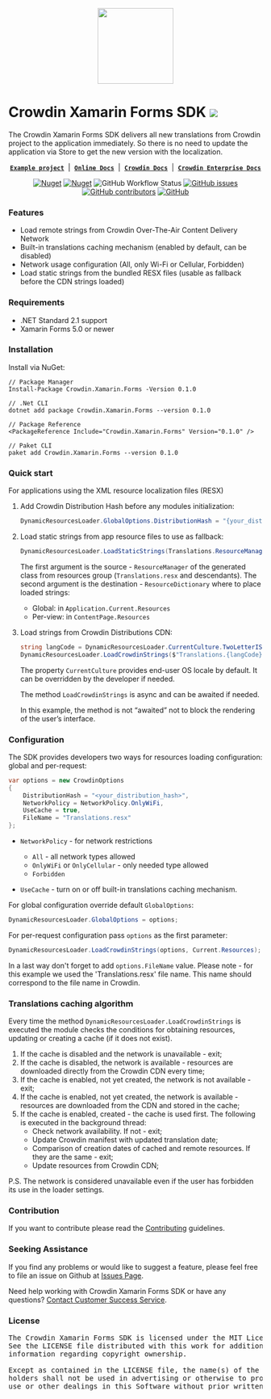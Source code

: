 <p align="center">
  <picture>
    <source media="(prefers-color-scheme: dark)" srcset="https://support.crowdin.com/assets/logos/symbol/png/crowdin-symbol-cWhite.png">
    <source media="(prefers-color-scheme: light)" srcset="https://support.crowdin.com/assets/logos/symbol/png/crowdin-symbol-cDark.png">
    <img width="150" height="150" width=""src="[https://support.crowdin.com/assets/logos/symbol/png/crowdin-symbol-cDark.png](https://crowdin.com)">
  </picture>
</p>

# Crowdin Xamarin Forms SDK [<img src="https://img.shields.io/badge/beta-yellow"/>](https://github.com/crowdin/xamarin-sdk)

The Crowdin Xamarin Forms SDK delivers all new translations from Crowdin project to the application immediately. So there is no need to update the application via Store to get the new version with the localization.

<div align="center">

[**`Example project`**](https://github.com/crowdin/xamarin-sdk/tree/main/examples/TestMobileApp) &nbsp;|&nbsp;
[**`Online Docs`**](https://crowdin.github.io/xamarin-sdk/api/Crowdin.Xamarin.Forms.html) &nbsp;|&nbsp;
[**`Crowdin Docs`**](https://support.crowdin.com/content-delivery)  &nbsp;|&nbsp;
[**`Crowdin Enterprise Docs`**](https://support.crowdin.com/enterprise/content-delivery/)

[![Nuget](https://img.shields.io/nuget/v/Crowdin.Xamarin.Forms?cacheSeconds=5000&logo=nuget)](https://www.nuget.org/packages/Crowdin.Xamarin.Forms/)
[![Nuget](https://img.shields.io/nuget/dt/Crowdin.Xamarin.Forms?cacheSeconds=800&logo=nuget)](https://www.nuget.org/packages/Crowdin.Xamarin.Forms/)
![GitHub Workflow Status](https://img.shields.io/github/actions/workflow/status/crowdin/xamarin-sdk/basic.yml?logo=github&branch=main)
[![GitHub issues](https://img.shields.io/github/issues/crowdin/xamarin-sdk?cacheSeconds=9000)](https://github.com/crowdin/xamarin-sdk/issues)
[![GitHub contributors](https://img.shields.io/github/contributors/crowdin/xamarin-sdk?cacheSeconds=9000)](https://github.com/crowdin/xamarin-sdk/graphs/contributors)
[![GitHub](https://img.shields.io/github/license/crowdin/xamarin-sdk?cacheSeconds=20000)](https://github.com/crowdin/xamarin-sdk/blob/master/LICENSE)

</div>

### Features

+ Load remote strings from Crowdin Over-The-Air Content Delivery Network
+ Built-in translations caching mechanism (enabled by default, can be disabled)
+ Network usage configuration (All, only Wi-Fi or Cellular, Forbidden)
+ Load static strings from the bundled RESX files (usable as fallback before the CDN strings loaded)


### Requirements

* .NET Standard 2.1 support
* Xamarin Forms 5.0 or newer

### Installation

Install via NuGet:

```
// Package Manager
Install-Package Crowdin.Xamarin.Forms -Version 0.1.0

// .Net CLI
dotnet add package Crowdin.Xamarin.Forms --version 0.1.0

// Package Reference
<PackageReference Include="Crowdin.Xamarin.Forms" Version="0.1.0" />

// Paket CLI
paket add Crowdin.Xamarin.Forms --version 0.1.0
```

### Quick start

For applications using the XML resource localization files (RESX)

1) Add Crowdin Distribution Hash before any modules initialization:

    ```C#
    DynamicResourcesLoader.GlobalOptions.DistributionHash = "{your_distribution_hash}";
    ```

2) Load static strings from app resource files to use as fallback:

    ```C#
    DynamicResourcesLoader.LoadStaticStrings(Translations.ResourceManager, Current.Resources);
    ```

    The first argument is the source - `ResourceManager` of the generated class from resources group (`Translations.resx` and descendants).
    The second argument is the destination - `ResourceDictionary` where to place loaded strings:

    * Global: in `Application.Current.Resources`
    * Per-view: in `ContentPage.Resources`

3) Load strings from Crowdin Distributions CDN:

    ```C#
    string langCode = DynamicResourcesLoader.CurrentCulture.TwoLetterISOLanguageName;
    DynamicResourcesLoader.LoadCrowdinStrings($"Translations.{langCode}.resx", Current.Resources);
    ```

    The property `CurrentCulture` provides end-user OS locale by default.
    It can be overridden by the developer if needed.

    The method `LoadCrowdinStrings` is async and can be awaited if needed.

    In this example, the method is not “awaited” not to block the rendering of the user’s interface.

### Configuration

The SDK provides developers two ways for resources loading configuration: global and per-request:

```C#
var options = new CrowdinOptions
{
    DistributionHash = "<your_distribution_hash>",
    NetworkPolicy = NetworkPolicy.OnlyWiFi,
    UseCache = true,
    FileName = "Translations.resx"
};
```

+ `NetworkPolicy` - for network restrictions
  + `All` - all network types allowed
  + `OnlyWiFi` or `OnlyCellular` - only needed type allowed
  + `Forbidden`

+ `UseCache` - turn on or off built-in translations caching mechanism.

For global configuration override default `GlobalOptions`:

```C#
DynamicResourcesLoader.GlobalOptions = options;
```

For per-request configuration pass `options` as the first parameter:

```C#
DynamicResourcesLoader.LoadCrowdinStrings(options, Current.Resources);
```

In a last way don't forget to add `options.FileName` value. Please note - for this example we used the 'Translations.resx' file name. This name should correspond to the file name in Crowdin.

### Translations caching algorithm

Every time the method `DynamicResourcesLoader.LoadCrowdinStrings` is executed the module checks the conditions for obtaining resources, updating or creating a cache (if it does not exist).

1) If the cache is disabled and the network is unavailable - exit;
2) If the cache is disabled, the network is available - resources are downloaded directly from the Crowdin CDN every time;
3) If the cache is enabled, not yet created, the network is not available - exit;
4) If the cache is enabled, not yet created, the network is available - resources are downloaded from the CDN and stored in the cache;
5) If the cache is enabled, created - the cache is used first. The following is executed in the background thread:
    * Check network availability. If not - exit;
    * Update Crowdin manifest with updated translation date;
    * Comparison of creation dates of cached and remote resources. If they are the same - exit;
    * Update resources from Crowdin CDN;

P.S. The network is considered unavailable even if the user has forbidden its use in the loader settings.

### Contribution

If you want to contribute please read the [Contributing](CONTRIBUTING.md) guidelines.

### Seeking Assistance
If you find any problems or would like to suggest a feature, please feel free to file an issue on Github at [Issues Page](https://github.com/crowdin/xamarin-sdk/issues).

Need help working with Crowdin Xamarin Forms SDK or have any questions?
[Contact Customer Success Service](https://crowdin.com/contacts).

### License
<pre>
The Crowdin Xamarin Forms SDK is licensed under the MIT License.
See the LICENSE file distributed with this work for additional
information regarding copyright ownership.

Except as contained in the LICENSE file, the name(s) of the above copyright
holders shall not be used in advertising or otherwise to promote the sale,
use or other dealings in this Software without prior written authorization.
</pre>
